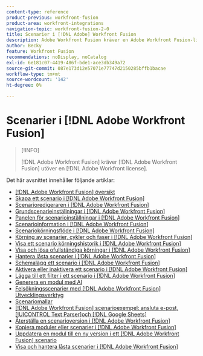 ```yaml
---
content-type: reference
product-previous: workfront-fusion
product-area: workfront-integrations
navigation-topic: workfront-fusion-2-0
title: Scenarier i [!DNL Adobe] Workfront Fusion
description: Adobe Workfront Fusion kräver en Adobe Workfront Fusion-licens förutom en Adobe Workfront-licens.
author: Becky
feature: Workfront Fusion
recommendations: noDisplay, noCatalog
exl-id: 6e181c07-4419-486f-bde1-ace3db349a72
source-git-commit: 087e173d12e57071e77747d2150285bffb1bacae
workflow-type: tm+mt
source-wordcount: '142'
ht-degree: 0%

---
```


# Scenarier i [!DNL Adobe Workfront Fusion]

>[!INFO]
>
>[!DNL Adobe Workfront Fusion] kräver [!DNL Adobe Workfront Fusion] utöver en [!DNL Adobe Workfront license].

Det här avsnittet innehåller följande artiklar:

* [[!DNL Adobe Workfront Fusion] översikt](../../workfront-fusion/scenarios/scenario-overview.md)
* [Skapa ett scenario i [!DNL Adobe Workfront Fusion]](../../workfront-fusion/scenarios/create-a-scenario.md)
* [Scenarioredigeraren i [!DNL Adobe Workfront Fusion]](../../workfront-fusion/scenarios/scenario-editor.md)
* [Grundscenarieinställningar i [!DNL Adobe Workfront Fusion]](../../workfront-fusion/scenarios/basic-scenario-settings.md)
* [Panelen för scenarioinställningar i [!DNL Adobe Workfront Fusion]](../../workfront-fusion/scenarios/scenario-settings-panel.md)
* [Scenarioinformation i [!DNL Adobe Workfront Fusion]](../../workfront-fusion/scenarios/scenario-detail.md)
* [Scenariokörningsflöde i [!DNL Adobe Workfront Fusion]](../../workfront-fusion/scenarios/scenario-execution-flow.md)
* [Körning av scenarier, cykler och faser i [!DNL Adobe Workfront Fusion]](../../workfront-fusion/scenarios/scenario-execution-cycles-phases.md)
* [Visa ett scenario körningshistorik i [!DNL Adobe Workfront Fusion]](../../workfront-fusion/scenarios/view-scenario-execution-history.md)
* [Visa och lösa ofullständiga körningar i [!DNL Adobe Workfront Fusion]](../../workfront-fusion/scenarios/view-and-resolve-incomplete-executions.md)
* [Hantera låsta scenarier i [!DNL Adobe Workfront Fusion]](../../workfront-fusion/scenarios/view-and-manage-locked-scenarios.md)
* [Schemalägg ett scenario i [!DNL Adobe Workfront Fusion]](../../workfront-fusion/scenarios/schedule-a-scenario.md)
* [Aktivera eller inaktivera ett scenario i [!DNL Adobe Workfront Fusion]](../../workfront-fusion/scenarios/activate-or-inactivate-scenario.md)
* [Lägga till ett filter i ett scenario i [!DNL Adobe Workfront Fusion]](../../workfront-fusion/scenarios/add-a-filter-to-a-scenario.md)
* [Generera en modul med AI](/help/quicksilver/workfront-fusion/scenarios/add-a-module-with-ai.md)
* [Felsökningsscenarier med [!DNL Adobe Workfront Fusion] Utvecklingsverktyg](../../workfront-fusion/scenarios/debug-scenarios-with-dev-tool.md)
* [Scenariomallar](/help/quicksilver/workfront-fusion/scenarios/templates/fusion-templates.md)
* [[!DNL Adobe Workfront Fusion] scenarioexempel: ansluta e-post, [!UICONTROL Text Parser]och [!DNL Google Sheets]](../../workfront-fusion/scenarios/example-connect-email-text-parser-gsheets.md)
* [Återställa en scenarioversion i [!DNL Adobe Workfront Fusion]](../../workfront-fusion/scenarios/restore-a-scenario-version.md)
* [Kopiera moduler eller scenarier i [!DNL Adobe Workfront Fusion]](../../workfront-fusion/scenarios/copy-modules-or-scenarios.md)
* [Uppdatera en modul till en ny version i ett [!DNL Adobe Workfront Fusion] scenario](../../workfront-fusion/scenarios/update-module-to-new-version.md)
* [Visa och hantera låsta scenarier i [!DNL Adobe Workfront Fusion]](../../workfront-fusion/scenarios/view-and-manage-locked-scenarios.md)

